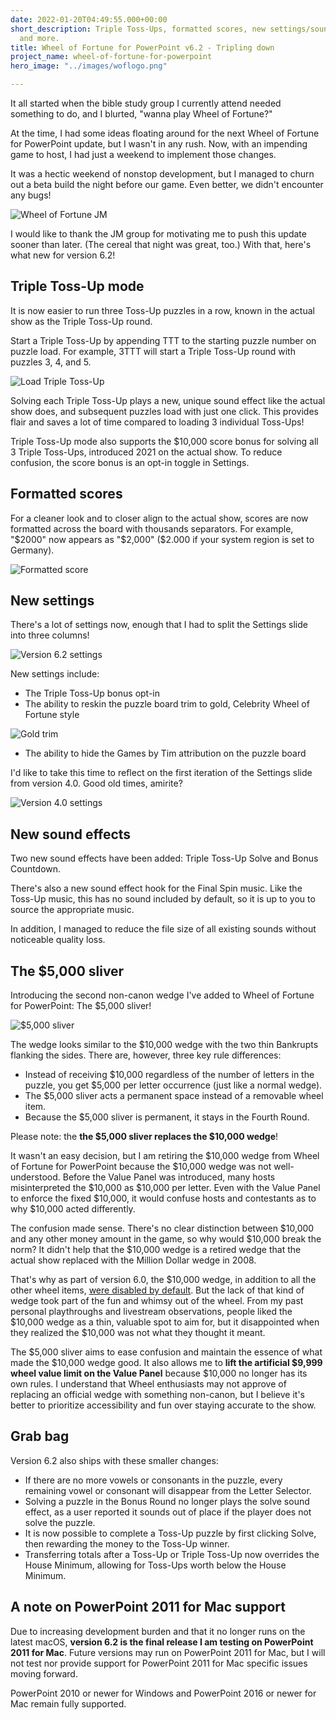 ```yaml
---
date: 2022-01-20T04:49:55.000+00:00
short_description: Triple Toss-Ups, formatted scores, new settings/sound effects,
  and more.
title: Wheel of Fortune for PowerPoint v6.2 - Tripling down
project_name: wheel-of-fortune-for-powerpoint
hero_image: "../images/woflogo.png"

---
```

It all started when the bible study group I currently attend needed something to do, and I blurted, "wanna play Wheel of Fortune?"

At the time, I had some ideas floating around for the next Wheel of Fortune for PowerPoint update, but I wasn't in any rush. Now, with an impending game to host, I had just a weekend to implement those changes.

It was a hectic weekend of nonstop development, but I managed to churn out a beta build the night before our game. Even better, we didn't encounter any bugs!

![Wheel of Fortune JM](../images/wofjm.jpg)

I would like to thank the JM group for motivating me to push this update sooner than later. (The cereal that night was great, too.) With that, here's what new for version 6.2!

## Triple Toss-Up mode

It is now easier to run three Toss-Up puzzles in a row, known in the actual show as the Triple Toss-Up round.

Start a Triple Toss-Up by appending TTT to the starting puzzle number on puzzle load. For example, 3TTT will start a Triple Toss-Up round with puzzles 3, 4, and 5.

![Load Triple Toss-Up](../images/loadttt.png)

Solving each Triple Toss-Up plays a new, unique sound effect like the actual show does, and subsequent puzzles load with just one click. This provides flair and saves a lot of time compared to loading 3 individual Toss-Ups!

Triple Toss-Up mode also supports the $10,000 score bonus for solving all 3 Triple Toss-Ups, introduced 2021 on the actual show. To reduce confusion, the score bonus is an opt-in toggle in Settings.

## Formatted scores

For a cleaner look and to closer align to the actual show, scores are now formatted across the board with thousands separators. For example, "$2000" now appears as "$2,000" ($2.000 if your system region is set to Germany).

![Formatted score](../images/wofthousandsseparators.png)

## New settings

There's a lot of settings now, enough that I had to split the Settings slide into three columns!

![Version 6.2 settings](../images/wof6-2settings.png)

New settings include:

* The Triple Toss-Up bonus opt-in
* The ability to reskin the puzzle board trim to gold, Celebrity Wheel of Fortune style

![Gold trim](../images/wofgoldtrim.png)

* The ability to hide the Games by Tim attribution on the puzzle board

I'd like to take this time to reflect on the first iteration of the Settings slide from version 4.0. Good old times, amirite?

![Version 4.0 settings](../images/wofsettingsbeta2.png)

## New sound effects

Two new sound effects have been added: Triple Toss-Up Solve and Bonus Countdown.

There's also a new sound effect hook for the Final Spin music. Like the Toss-Up music, this has no sound included by default, so it is up to you to source the appropriate music.

In addition, I managed to reduce the file size of all existing sounds without noticeable quality loss.

## The $5,000 sliver

Introducing the second non-canon wedge I've added to Wheel of Fortune for PowerPoint: The $5,000 sliver!

![$5,000 sliver](../images/wof5000sliver.png)

The wedge looks similar to the $10,000 wedge with the two thin Bankrupts flanking the sides. There are, however, three key rule differences:

* Instead of receiving $10,000 regardless of the number of letters in the puzzle, you get $5,000 per letter occurrence (just like a normal wedge).
* The $5,000 sliver acts a permanent space instead of a removable wheel item.
* Because the $5,000 sliver is permanent, it stays in the Fourth Round.

Please note: the **the $5,000 sliver replaces the $10,000 wedge**!

It wasn't an easy decision, but I am retiring the $10,000 wedge from Wheel of Fortune for PowerPoint because the $10,000 wedge was not well-understood. Before the Value Panel was introduced, many hosts misinterpreted the $10,000 as $10,000 per letter. Even with the Value Panel to enforce the fixed $10,000, it would confuse hosts and contestants as to why $10,000 acted differently.

The confusion made sense. There's no clear distinction between $10,000 and any other money amount in the game, so why would $10,000 break the norm? It didn't help that the $10,000 wedge is a retired wedge that the actual show replaced with the Million Dollar wedge in 2008.

That's why as part of version 6.0, the $10,000 wedge, in addition to all the other wheel items, [were disabled by default](https://www.gamesbytim.com/blog/wheel-of-fortune-for-powerpoint-v6.0-holy-smokes/). But the lack of that kind of wedge took part of the fun and whimsy out of the wheel. From my past personal playthroughs and livestream observations, people liked the $10,000 wedge as a thin, valuable spot to aim for, but it disappointed when they realized the $10,000 was not what they thought it meant.

The $5,000 sliver aims to ease confusion and maintain the essence of what made the $10,000 wedge good. It also allows me to **lift the artificial $9,999 wheel value limit on the Value Panel** because $10,000 no longer has its own rules. I understand that Wheel enthusiasts may not approve of replacing an official wedge with something non-canon, but I believe it's better to prioritize accessibility and fun over staying accurate to the show.

## Grab bag

Version 6.2 also ships with these smaller changes:

* If there are no more vowels or consonants in the puzzle, every remaining vowel or consonant will disappear from the Letter Selector.
* Solving a puzzle in the Bonus Round no longer plays the solve sound effect, as a user reported it sounds out of place if the player does not solve the puzzle.
* It is now possible to complete a Toss-Up puzzle by first clicking Solve, then rewarding the money to the Toss-Up winner.
* Transferring totals after a Toss-Up or Triple Toss-Up now overrides the House Minimum, allowing for Toss-Ups worth below the House Minimum.

## A note on PowerPoint 2011 for Mac support

Due to increasing development burden and that it no longer runs on the latest macOS, **version 6.2 is the final release I am testing on PowerPoint 2011 for Mac**. Future versions may run on PowerPoint 2011 for Mac, but I will not test nor provide support for PowerPoint 2011 for Mac specific issues moving forward.

PowerPoint 2010 or newer for Windows and PowerPoint 2016 or newer for Mac remain fully supported.